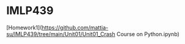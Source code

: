 # IMLP439

[Homework1](https://github.com/mattia-su/IMLP439/tree/main/Unit01/Unit01_Crash Course on Python.ipynb)

